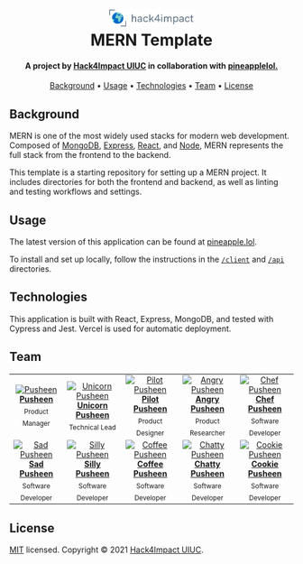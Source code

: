 <h1 align="center">
  <a href="https://uiuc.hack4impact.org"><img src="https://raw.githubusercontent.com/hack4impact-uiuc/uiuc.hack4impact.org/master/public/images/colored-logo.svg" alt="hack4impact logo" width="150"></a>
  <br/>
  MERN Template
  </br>
</h1>


<h4 align="center">A project by <a href="https://uiuc.hack4impact.org/" target="_blank">Hack4Impact UIUC</a> in collaboration with <a href="https://pineapple.lol" target="_blank">pineapplelol.</a></h4>

<p align="center">
  <a href="#background">Background</a> •
  <a href="#usage">Usage</a> •
  <a href="#technologies">Technologies</a> •
  <a href="#team">Team</a> •
  <a href="#license">License</a>
</p>

## Background

MERN is one of the most widely used stacks for modern web development. Composed of [MongoDB](https://www.mongodb.com), [Express](https://expressjs.com), [React](https://reactjs.org), and [Node](https://nodejs.org/en/), MERN represents the full stack from the frontend to the backend.

This template is a starting repository for setting up a MERN project. It includes directories for both the frontend and backend, as well as linting and testing workflows and settings.

## Usage

The latest version of this application can be found at [pineapple.lol](https://pineapple.lol).

To install and set up locally, follow the instructions in the [`/client`](https://github.com/hack4impact-uiuc/mern_template/tree/main/client) and [`/api`](https://github.com/hack4impact-uiuc/mern_template/tree/main/api) directories.

## Technologies

This application is built with React, Express, MongoDB, and tested with Cypress and Jest. Vercel is used for automatic deployment.

## Team

<table align="center">
  <tr>
    <td align="center"><a href="https://neeraj.lol"><img src="https://stickershop.line-scdn.net/stickershop/v1/product/1014241/LINEStorePC/main.png" width="75px;" alt="Pusheen"/><br /><b>Pusheen</b></a><br /><sub>Product Manager</sub></td>
    <td align="center"><a href="https://neeraj.lol"><img src="https://stickershop.line-scdn.net/stickershop/v1/sticker/637244/android/sticker.png" width="75px;" alt="Unicorn Pusheen"/><br /><b>Unicorn Pusheen</b></a><br /><sub>Technical Lead</sub></td>
    <td align="center"><a href="https://neeraj.lol"><img src="https://stickershop.line-scdn.net/stickershop/v1/sticker/637275/android/sticker.png" width="75px;" alt="Pilot Pusheen"/><br /><b>Pilot Pusheen</b></a><br /><sub>Product Designer</sub></td>
    <td align="center"><a href="https://neeraj.lol"><img src="https://stickershop.line-scdn.net/stickershop/v1/sticker/637273/android/sticker.png" width="75px;" alt="Angry Pusheen"/><br /><b>Angry Pusheen</b></a><br /><sub>Product Researcher</sub></td>
    <td align="center"><a href="https://neeraj.lol"><img src="https://stickershop.line-scdn.net/stickershop/v1/sticker/637255/android/sticker.png" width="75px;" alt="Chef Pusheen"/><br /><b>Chef Pusheen</b></a><br /><sub>Software Developer</sub></td>
  </tr>
  <tr>
    <td align="center"><a href="https://neeraj.lol"><img src="https://stickershop.line-scdn.net/stickershop/v1/sticker/637245/android/sticker.png" width="75px;" alt="Sad Pusheen"/><br /><b>Sad Pusheen</b></a><br /><sub>Software Developer</sub></td>
    <td align="center"><a href="https://neeraj.lol"><img src="https://stickershop.line-scdn.net/stickershop/v1/sticker/637258/android/sticker.png" width="75px;" alt="Silly Pusheen"/><br /><b>Silly Pusheen</b></a><br /><sub>Software Developer</sub></td>
    <td align="center"><a href="https://neeraj.lol"><img src="https://stickershop.line-scdn.net/stickershop/v1/sticker/637256/android/sticker.png" width="75px;" alt="Coffee Pusheen"/><br /><b>Coffee Pusheen</b></a><br /><sub>Software Developer</sub></td>
    <td align="center"><a href="https://neeraj.lol"><img src="https://stickershop.line-scdn.net/stickershop/v1/sticker/637246/android/sticker.png" width="75px;" alt="Chatty Pusheen"/><br /><b>Chatty Pusheen</b></a><br /><sub>Software Developer</sub></td>
    <td align="center"><a href="https://neeraj.lol"><img src="https://stickershop.line-scdn.net/stickershop/v1/sticker/637251/android/sticker.png" width="75px;" alt="Cookie Pusheen"/><br /><b>Cookie Pusheen</b></a><br /><sub>Software Developer</sub></td>

  </tr>
</table>

## License

[MIT](https://github.com/hack4impact-uiuc/ymca/blob/master/LICENSE) licensed. Copyright © 2021 [Hack4Impact UIUC](https://github.com/hack4impact-uiuc).
